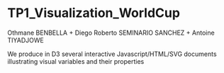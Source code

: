 # TP1_Visualization_WorldCup
Othmane BENBELLA + Diego Roberto SEMINARIO SANCHEZ  + Antoine TIYADJOWE

We produce in D3 several interactive Javascript/HTML/SVG documents illustrating visual variables and their properties
